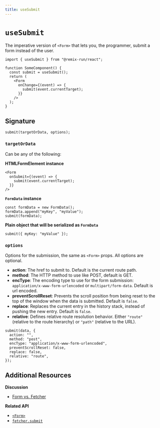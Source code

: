```yaml
---
title: useSubmit
---
```


# `useSubmit`

The imperative version of `<Form>` that lets you, the programmer, submit a form instead of the user.

```tsx
import { useSubmit } from "@remix-run/react";

function SomeComponent() {
  const submit = useSubmit();
  return (
    <Form
      onChange={(event) => {
        submit(event.currentTarget);
      }}
    />
  );
}
```

## Signature

```tsx
submit(targetOrData, options);
```

### `targetOrData`

Can be any of the following:

**HTMLFormElement instance**

```tsx
<Form
  onSubmit={(event) => {
    submit(event.currentTarget);
  }}
/>
```

**`FormData` instance**

```tsx
const formData = new FormData();
formData.append("myKey", "myValue");
submit(formData);
```

**Plain object that will be serialized as `FormData`**

```tsx
submit({ myKey: "myValue" });
```

### `options`

Options for the submission, the same as `<Form>` props. All options are optional.

- **action**: The href to submit to. Default is the current route path.
- **method**: The HTTP method to use like POST, default is GET.
- **encType**: The encoding type to use for the form submission: `application/x-www-form-urlencoded` or `multipart/form-data`. Default is url encoded.
- **preventScrollReset**: Prevents the scroll position from being reset to the top of the window when the data is submitted. Default is `false`.
- **replace**: Replaces the current entry in the history stack, instead of pushing the new entry. Default is `false`.
- **relative**: Defines relative route resolution behavior. Either `"route"` (relative to the route hierarchy) or `"path"` (relative to the URL).

```tsx
submit(data, {
  action: "",
  method: "post",
  encType: "application/x-www-form-urlencoded",
  preventScrollReset: false,
  replace: false,
  relative: "route",
});
```

## Additional Resources

**Discussion**

- [Form vs. Fetcher][form-vs-fetcher]

**Related API**

- [`<Form>`][form]
- [`fetcher.submit`][fetcher-submit]

[form-vs-fetcher]: ../discussion/form-vs-fetcher
[form]: ../components/form
[fetcher-submit]: ../hooks/use-fetcher#fetchersubmitformdata-options
